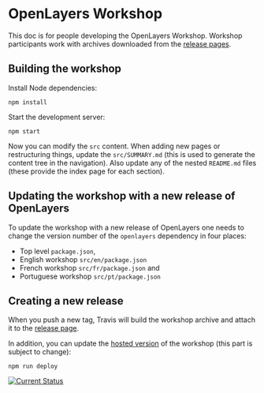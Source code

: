 # OpenLayers Workshop

This doc is for people developing the OpenLayers Workshop.  Workshop participants work with archives downloaded from the [release pages](https://github.com/openlayers/workshop/releases).

## Building the workshop

Install Node dependencies:

    npm install

Start the development server:

    npm start

Now you can modify the `src` content.  When adding new pages or restructuring things, update the `src/SUMMARY.md` (this is used to generate the content tree in the navigation).  Also update any of the nested `README.md` files (these provide the index page for each section).

## Updating the workshop with a new release of OpenLayers

To update the workshop with a new release of OpenLayers one needs to change the version number of the `openlayers` dependency in four places:

* Top level `package.json`,
* English workshop `src/en/package.json` 
* French workshop `src/fr/package.json` and
* Portuguese workshop `src/pt/package.json`

## Creating a new release

When you push a new tag, Travis will build the workshop archive and attach it to the [release page](https://github.com/openlayers/workshop/releases).

In addition, you can update the [hosted version](http://openlayers.org/workshop/) of the workshop (this part is subject to change):

    npm run deploy

[![Current Status](https://travis-ci.org/openlayers/workshop.svg?branch=master)](https://travis-ci.org/openlayers/workshop)
